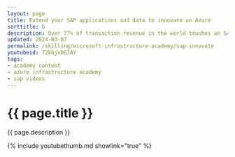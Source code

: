 ```yaml
---
layout: page
title: Extend your SAP applications and data to innovate on Azure
sorttitle: 6
description: Over 77% of transaction revenue in the world touches an SAP system, and more SAP systems are running in the cloud each year. The SAP platform provides a foundation for innovation and can manage various workloads natively. Holger Bruchelt joins Scott Hanselman to show you how to combine Microsoft Cloud with SAP on Azure to extend your SAP applications with Power Platform, integrate with Azure APIM and Logic Apps, and more.
updated: 2024-03-07
permalink: /skilling/microsoft-infrastructure-academy/sap-innovate
youtubeid: 72kbjv0GJAY
tags: 
- academy content
- azure infrastructure academy
- sap videos
---
```


# {{ page.title }}

{{ page.description }}

{% include youtubethumb.md showlink="true" %}